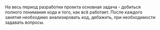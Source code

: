 На весь период разработки проекта основная задача - добиться полного понимания кода и того, как всё работает.
После каждого занятия необходимо анализировать код, дебажить, при необходимости задавать вопросы.